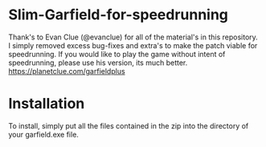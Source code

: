 # Slim-Garfield-for-speedrunning
Thank's to Evan Clue (@evanclue) for all of the material's in this repository.
I simply removed excess bug-fixes and extra's to make the patch viable for speedrunning.
If you would like to play the game without intent of speedrunning, please use his version, its much better.
https://planetclue.com/garfieldplus

# Installation
To install, simply put all the files contained in the zip into the directory of your garfield.exe file.
